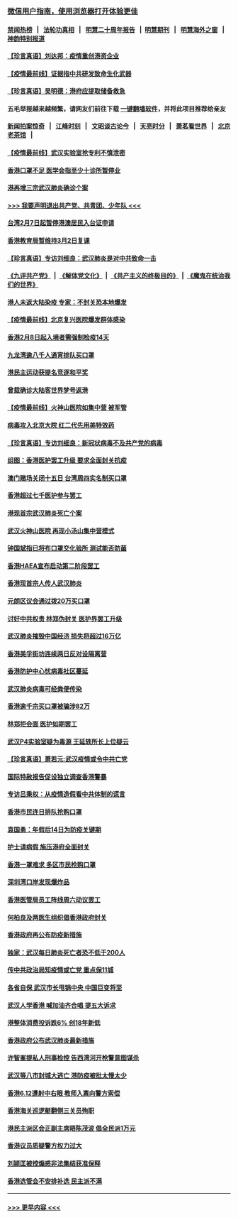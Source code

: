 ### [微信用户指南，使用浏览器打开体验更佳](https://github.com/gfw-breaker/banned-news1/blob/master/indexes/wechat-guide.md?t=0)
#### [禁闻热榜](热点新闻.md?t=0)  &nbsp;&nbsp;|&nbsp;&nbsp; [法轮功真相](https://github.com/gfw-breaker/truth/blob/master/README.md?t=0) &nbsp;&nbsp;|&nbsp;&nbsp; [明慧二十周年报告](https://github.com/gfw-breaker/mh-reports/blob/master/README.md?t=0) &nbsp;&nbsp;|&nbsp;&nbsp;[明慧期刊](https://github.com/gfw-breaker/mh-qikan) &nbsp;&nbsp;|&nbsp;&nbsp; [明慧海外之窗](https://github.com/gfw-breaker/mh-news/blob/master/README.md?t=0) &nbsp;&nbsp;|&nbsp;&nbsp; [神韵特别报道](https://github.com/gfw-breaker/mh-news/blob/master/shenyun.md?t=0)
#### [【珍言真语】刘达邦：疫情重创港资企业](../pages/nsc415/n11854274.md?t=02091233) 
#### [【疫情最前线】证据指中共研发致命生化武器](../pages/nsc415/n11853087.md?t=02091233) 
#### [【珍言真语】吴明德：港府应提取储备救急](../pages/nsc415/n11852734.md?t=02091233) 
#### 五毛举报越来越频繁，请网友们前往下载 [一键翻墙软件](https://github.com/gfw-breaker/ssr-accounts)，并将此项目推荐给亲友
#### [新闻拍案惊奇](https://github.com/gfw-breaker/banned-news1/blob/master/pages/link4.md) &nbsp;&nbsp;|&nbsp;&nbsp; [江峰时刻](https://github.com/gfw-breaker/banned-news1/blob/master/pages/link4.md) &nbsp;&nbsp;|&nbsp;&nbsp; [文昭谈古论今](https://github.com/gfw-breaker/banned-news1/blob/master/pages/link4.md) &nbsp;&nbsp;|&nbsp;&nbsp; [天亮时分](https://github.com/gfw-breaker/banned-news1/blob/master/pages/link4.md) &nbsp;&nbsp;|&nbsp;&nbsp; [萧茗看世界](https://github.com/gfw-breaker/banned-news1/blob/master/pages/link4.md) &nbsp;&nbsp;|&nbsp;&nbsp; [北京老茶馆](https://github.com/gfw-breaker/banned-news1/blob/master/pages/link4.md) &nbsp;&nbsp;|&nbsp;&nbsp; 
#### [【疫情最前线】武汉实验室抢专利不慎泄密](../pages/nsc415/n11850310.md?t=02091233) 
#### [香港口罩不足 医学会指至少十诊所暂停业](../pages/nsc415/n11850301.md?t=02091233) 
#### [港再增三宗武汉肺炎确诊个案](../pages/nsc415/n11850328.md?t=02091233) 
#### [>>> 我要声明退出共产党、共青团、少年队 <<<](https://github.com/begood0513/goodnews/blob/master/quit/letter.md) 
#### [台湾2月7日起暂停港澳居民入台证申请](../pages/nsc415/n11850304.md?t=02091233) 
#### [香港教育局暂维持3月2日复课](../pages/nsc415/n11850260.md?t=02091233) 
#### [【珍言真语】专访刘细良：武汉肺炎是对中共致命一击](../pages/nsc415/n11849934.md?t=02091233) 
#### [《九评共产党》](https://github.com/begood0513/9ping.md/blob/master/README.md) &nbsp;|&nbsp; [《解体党文化》](../../../../jtdwh.md/blob/master/README.md)  &nbsp;|&nbsp; [《共产主义的终极目的》](../../../../gczydzjmd.md/blob/master/README.md) &nbsp;|&nbsp; [《魔鬼在统治我们的世界》](../../../../mgztzwmdsj.md/blob/master/README.md) 
#### [港人未返大陆染疫 专家：不封关恐本地爆发](../pages/nsc415/n11848021.md?t=02091233) 
#### [【疫情最前线】北京复兴医院爆发群体感染](../pages/nsc415/n11847626.md?t=02091233) 
#### [香港2月8日起入境者需强制检疫14天](../pages/nsc415/n11847658.md?t=02091233) 
#### [九龙湾逾八千人通宵排队买口罩](../pages/nsc415/n11847647.md?t=02091233) 
#### [港民主运动获提名竞逐和平奖](../pages/nsc415/n11847633.md?t=02091233) 
#### [曾载确诊大陆客世界梦号返港](../pages/nsc415/n11847608.md?t=02091233) 
#### [【疫情最前线】火神山医院如集中营 被军管](../pages/nsc415/n11847524.md?t=02091233) 
#### [病毒攻入北京大院 红二代先用美特效药](../pages/nsc415/n11847427.md?t=02091233) 
#### [【珍言真语】专访刘细良：新冠状病毒不及共产党的病毒](../pages/nsc415/n11847164.md?t=02091233) 
#### [组图：香港医护罢工升级 要求全面封关抗疫](../pages/nsc415/n11844107.md?t=02091233) 
#### [澳门赌场关闭十五日 台湾周四实名制买口罩](../pages/nsc415/n11845083.md?t=02091233) 
#### [香港超过七千医护参与罢工](../pages/nsc415/n11845051.md?t=02091233) 
#### [港现首宗武汉肺炎死亡个案](../pages/nsc415/n11844998.md?t=02091233) 
#### [武汉火神山医院 再现小汤山集中营模式](../pages/nsc415/n11844763.md?t=02091233) 
#### [钟国斌指已将布口罩交化验所 测试能否防菌](../pages/nsc415/n11842783.md?t=02091233) 
#### [香港HAEA宣布启动第二阶段罢工](../pages/nsc415/n11842723.md?t=02091233) 
#### [香港现首宗人传人武汉肺炎](../pages/nsc415/n11842766.md?t=02091233) 
#### [元朗区议会通过拨20万买口罩](../pages/nsc415/n11842754.md?t=02091233) 
#### [讨好中共权贵 林郑伪封关 医护界罢工升级](../pages/nsc415/n11842359.md?t=02091233) 
#### [武汉肺炎摧毁中国经济 损失将超过16万亿](../pages/nsc415/n11839723.md?t=02091233) 
#### [香港美孚街坊连续两日反对设隔离营](../pages/nsc415/n11839962.md?t=02091233) 
#### [香港防护中心忧病毒社区蔓延](../pages/nsc415/n11839933.md?t=02091233) 
#### [武汉肺炎病毒可经粪便传染](../pages/nsc415/n11839939.md?t=02091233) 
#### [香港逾千宗买口罩被骗涉82万](../pages/nsc415/n11839914.md?t=02091233) 
#### [林郑拒会面 医护如期罢工](../pages/nsc415/n11839892.md?t=02091233) 
#### [武汉P4实验室疑为毒源 王延轶所长上位疑云](../pages/nsc415/n11835543.md?t=02091233) 
#### [【珍言真语】萧若元:武汉疫情或令中共亡党](../pages/nsc415/n11829394.md?t=02091233) 
#### [国际特赦报告促设独立调查香港警暴](../pages/nsc415/n11833845.md?t=02091233) 
#### [专访吕秉权：从疫情造假看中共体制的谎言](../pages/nsc415/n11833813.md?t=02091233) 
#### [香港市民连日排队抢购口罩](../pages/nsc415/n11833794.md?t=02091233) 
#### [袁国勇：年假后14日为防疫关键期](../pages/nsc415/n11831088.md?t=02091233) 
#### [护士请病假 施压港府全面封关](../pages/nsc415/n11831030.md?t=02091233) 
#### [香港一罩难求 多区市民抢购口罩](../pages/nsc415/n11831002.md?t=02091233) 
#### [深圳湾口岸发现爆炸品](../pages/nsc415/n11828802.md?t=02091233) 
#### [香港医管局员工阵线周六动议罢工](../pages/nsc415/n11828762.md?t=02091233) 
#### [何柏良及两医生组织倡香港政府封关](../pages/nsc415/n11828749.md?t=02091233) 
#### [香港政府再公布防疫新措施](../pages/nsc415/n11828716.md?t=02091233) 
#### [独家：武汉每日肺炎死亡者恐不低于200人](../pages/nsc415/n11828240.md?t=02091233) 
#### [传中共政治局知疫情或亡党 重点保11城](../pages/nsc415/n11828145.md?t=02091233) 
#### [各省自保 武汉市长甩锅中央 中国巨变将至](../pages/nsc415/n11828021.md?t=02091233) 
#### [武汉人学香港 喊加油齐合唱 提五大诉求](../pages/nsc415/n11827046.md?t=02091233) 
#### [港整体消费投诉跌6% 创18年新低](../pages/nsc415/n11817280.md?t=02091233) 
#### [香港政府公布武汉肺炎最新措施](../pages/nsc415/n11817152.md?t=02091233) 
#### [许智峯提私人刑事检控 告西湾河开枪警意图谋杀](../pages/nsc415/n11817132.md?t=02091233) 
#### [武汉等八市封城大逃亡 港防疫被批太慢太少](../pages/nsc415/n11817058.md?t=02091233) 
#### [香港6.12遭射中右眼 教师入禀向警方索偿](../pages/nsc415/n11814678.md?t=02091233) 
#### [香港海关巡逻艇翻侧三关员殉职](../pages/nsc415/n11814604.md?t=02091233) 
#### [港民主派区会正副主席晤陈茂波 倡全民派1万元](../pages/nsc415/n11814582.md?t=02091233) 
#### [香港议员质疑警方权力过大](../pages/nsc415/n11814560.md?t=02091233) 
#### [刘颕匡被控煽惑非法集结获准保释](../pages/nsc415/n11811727.md?t=02091233) 
#### [香港选管会不安排补选 民主派不满](../pages/nsc415/n11811691.md?t=02091233) 

----
#### [ >>> 更早内容 <<< ](../indexes/nsc415-earlier.md)
